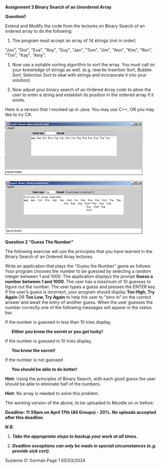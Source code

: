 ﻿**Assignment 3	 		Binary Search of an Unordered Array**


**Question1**

Extend and Modify the code from the lectures on Binary Search of an ordered array to do the following:

1. The program must accept an array of 14 strings (not in order)

"Jon", "Dot", "Eva", "Roy", "Guy", "Jan", "Tom", "Jim", "Ann", "Kim", "Ron", "Tim", "Kay", "Amy".

1. Now use a suitable sorting algorithm to sort the array. You must call on your knowledge of strings as well. (e.g. rewrite Insertion Sort, Bubble Sort, Selection Sort to deal with strings and incorporate it into your solution).

1. Now adjust your binary search of an Ordered Array code to allow the user to enter a string and establish its position in the ordered array if it exists.


Here is a version that I mocked up in Java. You may use C++, OR you may like to try C#.


![output1](Aspose.Words.f7904598-0d2f-4b62-877c-fe8839b54b95.001.png)

![output2](Aspose.Words.f7904598-0d2f-4b62-877c-fe8839b54b95.002.png)





**Question 2				 		“Guess The Number”** 


The following exercise will use the principles that you have learned in the Binary Search of an Ordered Array lectures. 

Write an application that plays the “Guess the Number” game as follows: Your program chooses the number to be guessed by selecting a random integer between 1 and 1000. The application displays the prompt **Guess a number between 1 and 1000**. The user has a maximum of 10 guesses to figure out the number. The user types a guess and presses the ENTER key. If the user’s guess is incorrect, your program should display **Too High, Try Again** OR **Too Low, Try Again** to help the user to “zero in” on the correct answer and await the entry of another guess. When the user guesses the number correctly one of the following messages will appear in the status bar:

If the number is guessed in less than 10 tries display,

`	`**Either you know the secret or you got lucky!**

If the number is guessed in 10 tries display,

`	`**You know the secret!**

If the number is not guessed

`	`**You should be able to do better!**

**Hint:** Using the principles of Binary Search, with each good guess the user should be able to eliminate half of the numbers.

**Hint:** No array is needed to solve this problem.

The working version of the above, to be uploaded to Moodle on or before:

**Deadline: 11.59pm on April 17th (All Groups) - 20%. No uploads accepted after this deadline.**


***N.B.*** 

1) ***Take the appropriate steps to backup your work at all times.*** 

1) ***Deadline exceptions can only be made in special circumstances (e.g. provide sick cert).***

Suzanne O’ Gorman	Page 1	05/03/2024
